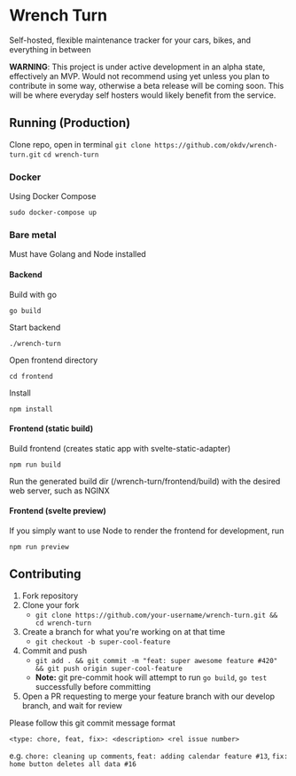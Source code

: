 # Wrench Turn
Self-hosted, flexible maintenance tracker for your cars, bikes, and everything in between

**WARNING**: This project is under active development in an alpha state, effectively an MVP. Would not recommend using yet unless you plan to contribute in some way, otherwise a beta release will be coming soon. This will be where everyday self hosters would likely benefit from the service. 

## Running (Production)

Clone repo, open in terminal 
`git clone https://github.com/okdv/wrench-turn.git`
`cd wrench-turn`

### Docker

Using Docker Compose 

`sudo docker-compose up` 

### Bare metal

Must have Golang and Node installed 

#### Backend

Build with go

`go build`

Start backend

`./wrench-turn`

Open frontend directory

`cd frontend`

Install

`npm install`

#### Frontend (static build)

Build frontend (creates static app with svelte-static-adapter)

`npm run build`

Run the generated build dir (/wrench-turn/frontend/build) with the desired web server, such as NGINX

#### Frontend (svelte preview)

If you simply want to use Node to render the frontend for development, run

`npm run preview`

## Contributing

1) Fork repository 
2) Clone your fork
    - `git clone https://github.com/your-username/wrench-turn.git && cd wrench-turn`
3) Create a branch for what you're working on at that time
    - `git checkout -b super-cool-feature`
4) Commit and push
    - `git add . && git commit -m "feat: super awesome feature #420" && git push origin super-cool-feature`
    - **Note:** git pre-commit hook will attempt to run `go build`, `go test` successfully before committing 
5) Open a PR requesting to merge your feature branch with our develop branch, and wait for review

Please follow this git commit message format

`<type: chore, feat, fix>: <description> <rel issue number>`

e.g. `chore: cleaning up comments`, `feat: adding calendar feature #13`, `fix: home button deletes all data #16`
